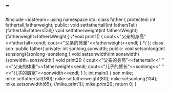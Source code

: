 # -
#include &lt;iostream> using namespace std; class father { protected: 	int fathertall,fatherweight; public: 	void setfathertall(int fathersTall){fathertall=fathersTall;} 	void setfatherweight(int fathersWeight){fatherweight=fathersWeight;} 	/*void print1() 	{ 		cout&lt;&lt;"父亲的身高"&lt;&lt;fathertall&lt;&lt;endl; 	    cout&lt;&lt;"父亲的体重"&lt;&lt;fatherweight&lt;&lt;endl; 	}  */ }; 	class son :public father{ 	private: 		int sonlong,sonwidth; 	public:     void setsonlong(int sonslong){sonlong=sonslong;} 	void setsonwidth(int sonswidth){sonwidth=sonswidth;} 	void print2() 	{    		cout&lt;&lt;"父亲的身高"&lt;&lt;fathertall&lt;&lt;"	"&lt;&lt;"父亲的体重"&lt;&lt;fatherweight&lt;&lt;endl; 		cout&lt;&lt;"儿子的臂长"&lt;&lt;sonlong&lt;&lt;"	"&lt;&lt;"儿子的肩宽"&lt;&lt;sonwidth&lt;&lt;endl; 	}   	}; int main() 	{ 	son mike; 	mike.setfathertall(180); 	mike.setfatherweight(80); 	mike.setsonlong(134); 	mike.setsonwidth(65); 	//mike.print1(); 	mike.print2(); 	return 0; 	}

